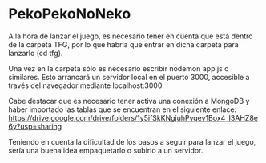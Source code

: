# PekoPekoNoNeko

A la hora de lanzar el juego, es necesario tener en cuenta que
está dentro de la carpeta TFG, por lo que habría que entrar en
dicha carpeta para lanzarlo (cd tfg).

Una vez en la carpeta sólo es necesario escribir nodemon app.js
o similares. Esto arrancará un servidor local en el puerto 3000,
accesible a través del navegador mediante localhost:3000.

Cabe destacar que es necesario tener activa una conexión a MongoDB
y haber importado las tablas que se encuentran en el siguiente enlace: https://drive.google.com/drive/folders/1y5ifSkKNgjuhPvqev1Box4_I3AHZ8e6y?usp=sharing

Teniendo en cuenta la dificultad de los pasos a seguir para lanzar
el juego, sería una buena idea empaquetarlo o subirlo a un servidor.
